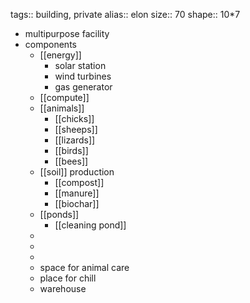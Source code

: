 tags:: building, private
alias:: elon
size:: 70
shape:: 10*7

- multipurpose facility
- components
	- [[energy]]
		- solar station
		- wind turbines
		- gas generator
	- [[compute]]
	- [[animals]]
		- [[chicks]]
		- [[sheeps]]
		- [[lizards]]
		- [[birds]]
		- [[bees]]
	- [[soil]] production
		- [[compost]]
		- [[manure]]
		- [[biochar]]
	- [[ponds]]
		- [[cleaning pond]]
	-
	-
	-
	- space for animal care
	- place for chill
	- warehouse